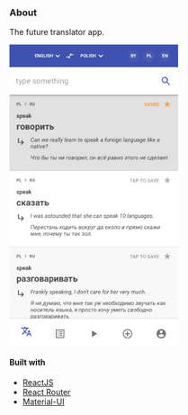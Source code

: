 
### About

The future translator app.

<img src="https://github.com/yn191032/translate-app/blob/master/public/preview11.jpeg?raw=true" alt="preview 3" width="300"/>

#### Built with

- [ReactJS](https://reactjs.org/)
- [React Router](https://reacttraining.com/react-router/)
- [Material-UI](https://material-ui.com/)
